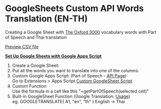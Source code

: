 # GoogleSheets Custom API Words Translation (EN-TH)

Creating a Google Sheet with [The Oxford 3000](https://github.com/sapbmw/The-Oxford-3000?tab=readme-ov-file) vocabulary words with Part of Speech and Thai translation
</br>

[Preview CSV file](Words.csv)
</br>

<ins><b>Set Up Google Sheets with Google Apps Script</b></ins>
1. Create a Google Sheet:
2. Put all the words you want to translate into one of the columns.
3. Custom Google Apps Script: (Part of Speech - [API Page](https://victorribeiro.com/pos/))
   </br>
   Go to Extensions > Apps Script [Custom GoogleSheet Script](script.js)
4. Custom Function
   </br>
   Use the formula in a cell like this "=getPartOfSpeech(selected cell)"
5. Built-in GoogleSheet Function (Google Translation: [Usage](https://support.google.com/docs/answer/3093331))
   </br>
   eg. GOOGLETRANSLATE( A1, "en", "th" ) English -> Thai
